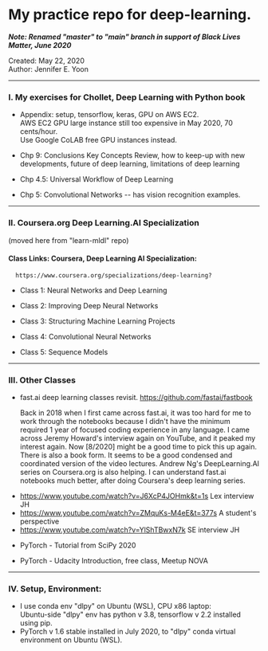 # My practice repo for deep-learning.  

***Note: Renamed "master" to "main" branch in support of Black Lives Matter, June 2020***

Created: May 22, 2020  
Author: Jennifer E. Yoon

---  

### I. My exercises for Chollet, Deep Learning with Python book  

  * Appendix: setup, tensorflow, keras, GPU on AWS EC2.   
    AWS EC2 GPU large instance still too expensive in May 2020, 70 cents/hour.    
    Use Google CoLAB free GPU instances instead.  
  
  * Chp 9: Conclusions 
    Key Concepts Review, how to keep-up with new developments, future of deep learning, limitations of deep learning
  
  * Chp 4.5: Universal Workflow of Deep Learning  
  
  * Chp 5: Convolutional Networks -- has vision recognition examples.  
  
---     

### II. Coursera.org Deep Learning.AI Specialization  
(moved here from "learn-mldl" repo)     
  
#### Class Links: Coursera, Deep Learning AI Specialization:       
      https://www.coursera.org/specializations/deep-learning?  
      
 * Class 1: Neural Networks and Deep Learning   
 
 * Class 2: Improving Deep Neural Networks  
 
 * Class 3: Structuring Machine Learning Projects  
 
 * Class 4: Convolutional Neural Networks   
   
 * Class 5: Sequence Models    

---  

###  III. Other Classes  

  * fast.ai deep learning classes revisit.  https://github.com/fastai/fastbook  
  
    Back in 2018 when I first came across fast.ai, it was too hard for me to work through the notebooks because I didn't have the minimum required 1 year of focused coding experience in any language.  I came across Jeremy Howard's interview again on YouTube, and it peaked my interest again.  Now [8/2020] might be a good time to pick this up again.  There is also a book form.  It seems to be a good condensed and coordinated version of the video lectures.  Andrew Ng's DeepLearning.AI series on Coursera.org is also helping.  I can understand fast.ai notebooks much better, after doing Coursera's deep learning series.    
    
   - https://www.youtube.com/watch?v=J6XcP4JOHmk&t=1s  Lex interview JH  
   - https://www.youtube.com/watch?v=ZMquKs-M4eE&t=377s  A student's perspective   
   - https://www.youtube.com/watch?v=YlShTBwxN7k  SE interview JH  


  * PyTorch - Tutorial from SciPy 2020  
  
  * PyTorch - Udacity Introduction, free class, Meetup NOVA  

---  

###  IV. Setup, Environment:  

  * I use conda env "dlpy" on Ubuntu (WSL), CPU x86 laptop:  
    Ubuntu-side "dlpy" env has python v 3.8, tensorflow v 2.2 installed using pip.  
  * PyTorch v 1.6 stable installed in July 2020, to "dlpy" conda virtual environment on Ubuntu (WSL).  
